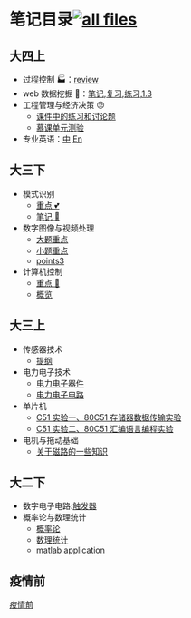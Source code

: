 # 笔记目录[![all files](https://img.shields.io/badge/MD-list-purple.svg?logo=book&labelColor=abcdef)](all.md)

## 大四上

- 过程控制 🏭：[review](大四上/过程控制/review.md)
- web 数据挖掘 🤩：[笔记](大四上/web数据挖掘/笔记.md),[复习](大四上/web数据挖掘/复习.md),[练习](大四上/web数据挖掘/练习.md),[1.3](大四上/web数据挖掘/exercises/1.3.md)
- 工程管理与经济决策 😒
  - [课件中的练习和讨论题](大四上/工程管理与经济决策/课件附属.md)
  - [慕课单元测验](大四上/工程管理与经济决策/测验.md)
- 专业英语：[中](大四上/专业英语/text.zh.md) [En](大四上/专业英语/text.en.md)

## 大三下

- 模式识别
  - [重点 💕](大三下/模式识别/points.md)
  - [笔记 📒](大三下/模式识别/notes.md)
- 数字图像与视频处理
  - [大题重点](大三下/图像与视频处理/points.md)
  - [小题重点](大三下/图像与视频处理/points2.md)
  - [points3](大三下/图像与视频处理/points3.md)
- 计算机控制
  - [重点 🏁](大三下/计算机控制系统/points.md)
  - [概览](大三下/计算机控制系统/overview.md)

## 大三上

- 传感器技术
  - [提纲](大三上/传感器技术/传感器提纲.md)
- 电力电子技术
  - [电力电子器件](大三上/电力电子技术/电力电子器件.md)
  - [电力电子电路](大三上/电力电子技术/电力电子电路.md)
- 单片机
  - [C51 实验一、80C51 存储器数据传输实验](大三上/单片机与嵌入式/实验一、80C51存储器数据传输实验.md)
  - [C51 实验二、80C51 汇编语言编程实验](大三上/单片机与嵌入式/实验二、80C51汇编语言编程实验.md)
- 电机与拖动基础
  - [关于磁路的一些知识](大三上\电机与拖动基础\关于磁路的一些知识.md)

## 大二下

- 数字电子电路:[触发器](大二下/数字电子电路/README.md)
- 概率论与数理统计
  - [概率论](/大二下/概率论与数理统计/概率论与数理统计/概率论.md)
  - [数理统计](/大二下/概率论与数理统计/概率论与数理统计/数理统计.md)
  - [matlab application](/大二下/概率论与数理统计/matlab实现/matlab实现.md)

## 疫情前

[疫情前](疫情前/README.md)
